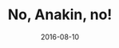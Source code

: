 ---
layout:     post
title:      "No, Anakin, no!"
date:       2016-08-10
categories: art
imgsrc:     http://i.imgur.com/Hi3HvRdh.png
---
